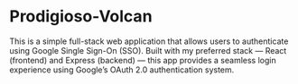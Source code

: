 # Prodigioso-Volcan
This is a simple full-stack web application that allows users to authenticate using Google Single Sign-On (SSO). Built with my preferred stack — React (frontend) and Express (backend) — this app provides a seamless login experience using Google’s OAuth 2.0 authentication system.
